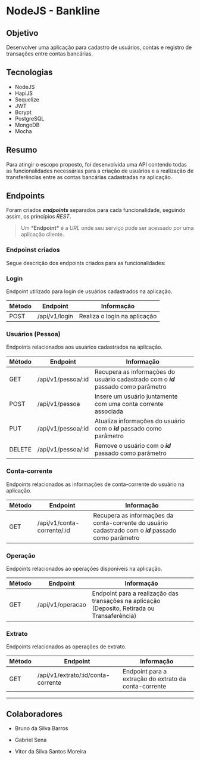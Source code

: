 # NodeJS - Bankline
## Objetivo

Desenvolver uma aplicação para cadastro de usuários, contas e registro de transações entre contas bancárias.

## Tecnologias

- NodeJS
- HapiJS
- Sequelize
- JWT
- Bcrypt
- PostgreSQL
- MongoDB
- Mocha

## Resumo

Para atingir o escopo proposto, foi desenvolvida uma API contendo todas as funcionalidades necessárias para a criação de usuários e a realização de transferências entre as contas bancárias cadastradas na aplicação.

## Endpoints

Foram criados ***endpoints*** separados para cada funcionalidade, seguindo assim, os princípios *REST*.

> Um ***Endpoint\*** é a *URL* onde seu serviço pode ser acessado por uma aplicação cliente.

### Endpoinst criados

Segue descrição dos endpoints criados para as funcionalidades:

### Login 

Endpoint utilizado para login de usuários cadastrados na aplicação.

| Método | Endpoint      | Informação                   |
| ------ | ------------- | ---------------------------- |
| POST   | /api/v1/login | Realiza o login na aplicação |

### Usuários (Pessoa)

Endpoints relacionados aos usuários cadastrados na aplicação.

| Método | Endpoint           | Informação                                                   |
| ------ | ------------------ | ------------------------------------------------------------ |
| GET    | /api/v1/pessoa/:id | Recupera as informações do usuário cadastrado com o ***id*** passado como parâmetro |
| POST   | /api/v1/pessoa     | Insere um usuário juntamente com uma conta corrente associada |
| PUT    | /api/v1/pessoa/:id | Atualiza informações do usuário com o ***id*** passado como parâmetro |
| DELETE | /api/v1/pessoa/:id | Remove o usuário com o ***id*** passado como parâmetro       |

### Conta-corrente

Endpoints relacionados as informações de conta-corrente do usuário na aplicação.

| Método | Endpoint                   | Informação                                                   |
| ------ | -------------------------- | ------------------------------------------------------------ |
| GET    | /api/v1/conta-corrente/:id | Recupera as informações da conta-corrente do usuário cadastrado com o ***id*** passado como parâmetro |

### Operação

Endpoints relacionados ao operações disponíveis na aplicação.

| Método | Endpoint         | Informação                                                   |
| ------ | ---------------- | ------------------------------------------------------------ |
| GET    | /api/v1/operacao | Endpoint para a realização das transações na aplicação (Deposito, Retirada ou Transaferência) |

### Extrato

Endpoints relacionados as operações de extrato.

| Método | Endpoint                           | Informação                                            |
| ------ | ---------------------------------- | ----------------------------------------------------- |
| GET    | /api/v1/extrato/:id/conta-corrente | Endpoint para a extração do extrato da conta-corrente |

------

## Colaboradores

- Bruno da Silva Barros

- Gabriel Sena

- Vitor da Silva Santos Moreira